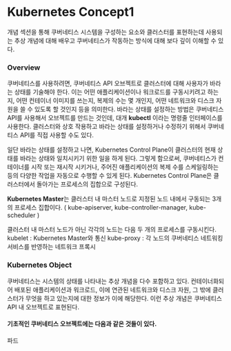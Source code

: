 # Kubernetes Concept1
개념 섹션을 통해 쿠버네티스 시스템을 구성하는 요소와 클러스터를 표현하는데 사용되는 추상 개념에 대해 배우고 쿠버네티스가 작동하는 방식에 대해 보다 깊이 이해할 수 있다.

### Overview
쿠버네티스를 사용하려면, 쿠버네티스 API 오브젝트로 클러스터에 대해 사용자가 바라는 상태를 기술해야 한다.
이는 어떤 애플리케이션이나 워크로드를 구동시키려고 하는지, 어떤 컨테이너 이미지를 쓰는지, 복제의 수는 몇 개인지, 어떤 네트워크와 디스크 자원을 쓸 수 있도록 할 것인지 등을 의미한다.
바라는 상태를 설정하는 방법은 쿠버네티스 API를 사용해서 오브젝트를 만드는 것인데, 대개 **kubectl** 이라는 명령줄 인터페이스를 사용한다.
클러스터와 상호 작용하고 바라는 상태를 설정하거나 수정하기 위해서 쿠버네티스 API를 직접 사용할 수도 있다.

일단 바라는 상태를 설정하고 나면, Kubernetes Control Plane이 클러스터의 현재 상태를 바라는 상태와 일치시키기 위한 일을 하게 된다. 그렇게 함으로써, 쿠버네티스가 컨테이너를 시작 또는 재시작 시키거나, 주어진 애플리케이션의 복제 수를 스케일링하는 등의 다양한 작업을 자동으로 수행할 수 있게 된다. Kubernetes Control Plane은 클러스터에서 돌아가는 프로세스의 집합으로 구성된다.

**Kubernetes Master**는 클러스터 내 마스터 노드로 지정된 노드 내에서 구동되는 3개의 프로세스 집합이다.
( kube-apiserver, kube-controller-manager, kube-scheduler )

클러스터 내 마스터 노드가 아닌 각각의 노드는 다음 두 개의 프로세스를 구동시킨다.
kubelet : Kubernetes Master와 통신
kube-proxy : 각 노드의 쿠버네티스 네트워킹 서비스를 반영하는 네트워크 프록시

### Kubernetes Object
쿠버네티스는 시스템의 상태를 나타내는 추상 개념을 다수 포함하고 있다.
컨테이너화되어 배포된 애플리케이션과 워크로드, 이에 연관된 네트워크와 디스크 자원, 그 밖에 클러스터가 무엇을 하고 있는지에 대한 정보가 이에 해당한다.
이런 추상 개념은 쿠버네티스 API 내 오브젝트로 표현된다.

#### 기초적인 쿠버네티스 오브젝트에는 다음과 같은 것들이 있다.
파드
